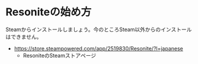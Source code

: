 # Resoniteの始め方

Steamからインストールしましょう。今のところSteam以外からのインストールはできません。
- <https://store.steampowered.com/app/2519830/Resonite/?l=japanese>
  - ResoniteのSteamストアページ 